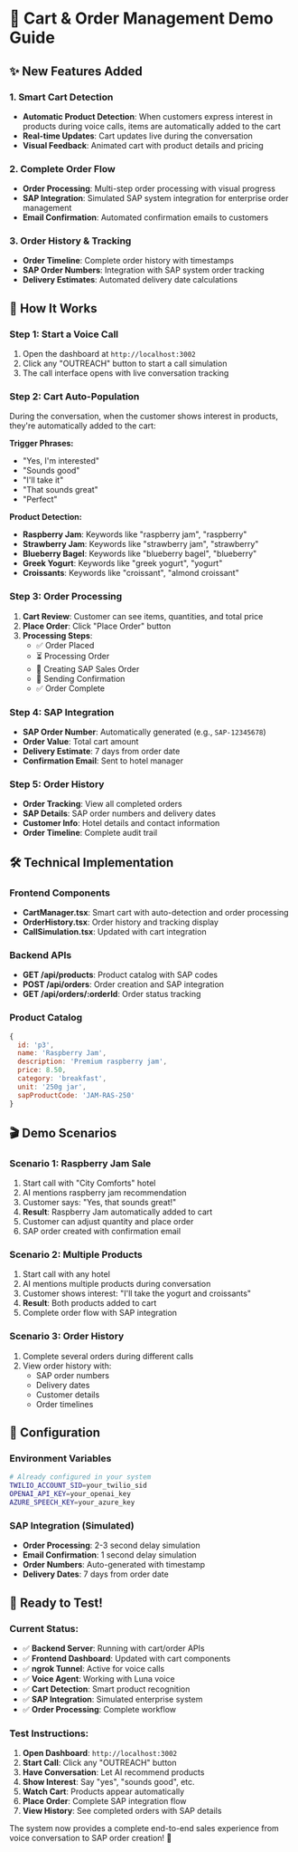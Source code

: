 # 🛒 Cart & Order Management Demo Guide

## ✨ New Features Added

### 1. **Smart Cart Detection**
- **Automatic Product Detection**: When customers express interest in products during voice calls, items are automatically added to the cart
- **Real-time Updates**: Cart updates live during the conversation
- **Visual Feedback**: Animated cart with product details and pricing

### 2. **Complete Order Flow**
- **Order Processing**: Multi-step order processing with visual progress
- **SAP Integration**: Simulated SAP system integration for enterprise order management
- **Email Confirmation**: Automated confirmation emails to customers

### 3. **Order History & Tracking**
- **Order Timeline**: Complete order history with timestamps
- **SAP Order Numbers**: Integration with SAP system order tracking
- **Delivery Estimates**: Automated delivery date calculations

## 🎯 How It Works

### Step 1: Start a Voice Call
1. Open the dashboard at `http://localhost:3002`
2. Click any "OUTREACH" button to start a call simulation
3. The call interface opens with live conversation tracking

### Step 2: Cart Auto-Population
During the conversation, when the customer shows interest in products, they're automatically added to the cart:

**Trigger Phrases:**
- "Yes, I'm interested"
- "Sounds good"
- "I'll take it"
- "That sounds great"
- "Perfect"

**Product Detection:**
- **Raspberry Jam**: Keywords like "raspberry jam", "raspberry"
- **Strawberry Jam**: Keywords like "strawberry jam", "strawberry"  
- **Blueberry Bagel**: Keywords like "blueberry bagel", "blueberry"
- **Greek Yogurt**: Keywords like "greek yogurt", "yogurt"
- **Croissants**: Keywords like "croissant", "almond croissant"

### Step 3: Order Processing
1. **Cart Review**: Customer can see items, quantities, and total price
2. **Place Order**: Click "Place Order" button
3. **Processing Steps**:
   - ✅ Order Placed
   - ⏳ Processing Order  
   - 🏢 Creating SAP Sales Order
   - 📧 Sending Confirmation
   - ✅ Order Complete

### Step 4: SAP Integration
- **SAP Order Number**: Automatically generated (e.g., `SAP-12345678`)
- **Order Value**: Total cart amount
- **Delivery Estimate**: 7 days from order date
- **Confirmation Email**: Sent to hotel manager

### Step 5: Order History
- **Order Tracking**: View all completed orders
- **SAP Details**: SAP order numbers and delivery dates
- **Customer Info**: Hotel details and contact information
- **Order Timeline**: Complete audit trail

## 🛠️ Technical Implementation

### Frontend Components
- **CartManager.tsx**: Smart cart with auto-detection and order processing
- **OrderHistory.tsx**: Order history and tracking display
- **CallSimulation.tsx**: Updated with cart integration

### Backend APIs
- **GET /api/products**: Product catalog with SAP codes
- **POST /api/orders**: Order creation and SAP integration
- **GET /api/orders/:orderId**: Order status tracking

### Product Catalog
```javascript
{
  id: 'p3',
  name: 'Raspberry Jam',
  description: 'Premium raspberry jam',
  price: 8.50,
  category: 'breakfast',
  unit: '250g jar',
  sapProductCode: 'JAM-RAS-250'
}
```

## 🎬 Demo Scenarios

### Scenario 1: Raspberry Jam Sale
1. Start call with "City Comforts" hotel
2. AI mentions raspberry jam recommendation
3. Customer says: "Yes, that sounds great!"
4. **Result**: Raspberry Jam automatically added to cart
5. Customer can adjust quantity and place order
6. SAP order created with confirmation email

### Scenario 2: Multiple Products
1. Start call with any hotel
2. AI mentions multiple products during conversation
3. Customer shows interest: "I'll take the yogurt and croissants"
4. **Result**: Both products added to cart
5. Complete order flow with SAP integration

### Scenario 3: Order History
1. Complete several orders during different calls
2. View order history with:
   - SAP order numbers
   - Delivery dates
   - Customer details
   - Order timelines

## 🔧 Configuration

### Environment Variables
```bash
# Already configured in your system
TWILIO_ACCOUNT_SID=your_twilio_sid
OPENAI_API_KEY=your_openai_key
AZURE_SPEECH_KEY=your_azure_key
```

### SAP Integration (Simulated)
- **Order Processing**: 2-3 second delay simulation
- **Email Confirmation**: 1 second delay simulation
- **Order Numbers**: Auto-generated with timestamp
- **Delivery Dates**: 7 days from order date

## 🚀 Ready to Test!

### Current Status:
- ✅ **Backend Server**: Running with cart/order APIs
- ✅ **Frontend Dashboard**: Updated with cart components  
- ✅ **ngrok Tunnel**: Active for voice calls
- ✅ **Voice Agent**: Working with Luna voice
- ✅ **Cart Detection**: Smart product recognition
- ✅ **SAP Integration**: Simulated enterprise system
- ✅ **Order Processing**: Complete workflow

### Test Instructions:
1. **Open Dashboard**: `http://localhost:3002`
2. **Start Call**: Click any "OUTREACH" button
3. **Have Conversation**: Let AI recommend products
4. **Show Interest**: Say "yes", "sounds good", etc.
5. **Watch Cart**: Products appear automatically
6. **Place Order**: Complete SAP integration flow
7. **View History**: See completed orders with SAP details

The system now provides a complete end-to-end sales experience from voice conversation to SAP order creation! 🎉 